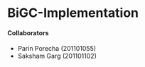BiGC-Implementation
===================

#### Collaborators
- Parin Porecha (201101055)
- Saksham Garg (201101102)
